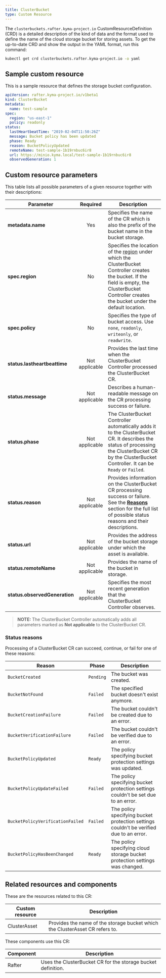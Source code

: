 ```yaml
---
title: ClusterBucket
type: Custom Resource
---
```


The `clusterbuckets.rafter.kyma-project.io` CustomResourceDefinition (CRD) is a detailed description of the kind of data and the format used to define the name of the cloud storage bucket for storing assets. To get the up-to-date CRD and show the output in the YAML format, run this command:

```bash
kubectl get crd clusterbuckets.rafter.kyma-project.io -o yaml
```

## Sample custom resource

This is a sample resource that defines the storage bucket configuration.

```yaml
apiVersion: rafter.kyma-project.io/v1beta1
kind: ClusterBucket
metadata:
  name: test-sample
spec:
  region: "us-east-1"
  policy: readonly
status:
  lastHeartbeatTime: "2019-02-04T11:50:26Z"
  message: Bucket policy has been updated
  phase: Ready
  reason: BucketPolicyUpdated
  remoteName: test-sample-1b19rnbuc6ir8
  url: https://minio.kyma.local/test-sample-1b19rnbuc6ir8
  observedGeneration: 1
```

## Custom resource parameters

This table lists all possible parameters of a given resource together with their descriptions:


| Parameter   |      Required      |  Description |
|----------|:-------------:|------|
| **metadata.name** | Yes | Specifies the name of the CR which is also the prefix of the bucket name in the bucket storage. |
| **spec.region** | No | Specifies the location of the [region](https://github.com/kyma-project/kyma/blob/master/components/asset-store-controller-manager/config/crd/bases/assetstore.kyma-project.io_buckets.yaml) under which the ClusterBucket Controller creates the bucket. If the field is empty, the ClusterBucket Controller creates the bucket under the default location. |
| **spec.policy** | No | Specifies the type of bucket access. Use `none`, `readonly`, `writeonly`, or `readwrite`. |
| **status.lastheartbeattime** | Not applicable | Provides the last time when the ClusterBucket Controller processed the ClusterBucket CR. |
| **status.message** | Not applicable | Describes a human-readable message on the CR processing success or failure. |
| **status.phase** | Not applicable | The ClusterBucket Controller automatically adds it to the ClusterBucket CR. It describes the status of processing the ClusterBucket CR by the ClusterBucket Controller. It can be `Ready` or `Failed`. |
| **status.reason** | Not applicable | Provides information on the ClusterBucket CR processing success or failure. See the [**Reasons**](#status-reasons) section for the full list of possible status reasons and their descriptions. |
| **status.url** | Not applicable | Provides the address of the bucket storage under which the asset is available. |
| **status.remoteName** | Not applicable | Provides the name of the bucket in storage. |
| **status.observedGeneration** | Not applicable | Specifies the most recent generation that the ClusterBucket Controller observes. |

> **NOTE:** The ClusterBucket Controller automatically adds all parameters marked as **Not applicable** to the ClusterBucket CR.

### Status reasons

Processing of a ClusterBucket CR can succeed, continue, or fail for one of these reasons:

| Reason | Phase | Description |
| --------- | ------------- | ----------- |
| `BucketCreated` | `Pending` | The bucket was created. |
| `BucketNotFound` | `Failed` | The specified bucket doesn't exist anymore. |
| `BucketCreationFailure` | `Failed` | The bucket couldn't be created due to an error. |
| `BucketVerificationFailure` | `Failed` | The bucket couldn't be verified due to an error. |
| `BucketPolicyUpdated` | `Ready` | The policy specifying bucket protection settings was updated. |
| `BucketPolicyUpdateFailed` | `Failed` | The policy specifying bucket protection settings couldn't be set due to an error. |
| `BucketPolicyVerificationFailed` | `Failed` | The policy specifying bucket protection settings couldn't be verified due to an error. |
| `BucketPolicyHasBeenChanged` | `Ready` | The policy specifying cloud storage bucket protection settings was changed. |

## Related resources and components

These are the resources related to this CR:

| Custom resource |   Description |
|----------|------|
| ClusterAsset |  Provides the name of the storage bucket which the ClusterAsset CR refers to. |

These components use this CR:

| Component   |   Description |
|----------|------|
| Rafter |  Uses the ClusterBucket CR for the storage bucket definition. |
